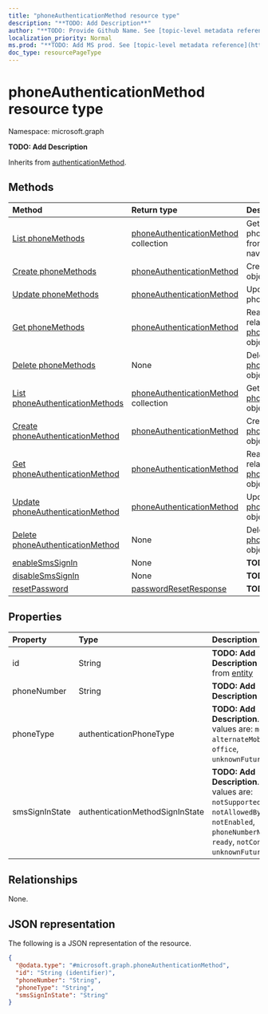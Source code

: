 ```yaml
---
title: "phoneAuthenticationMethod resource type"
description: "**TODO: Add Description**"
author: "**TODO: Provide Github Name. See [topic-level metadata reference](https://msgo.azurewebsites.net/add/document/guidelines/metadata.html#topic-level-metadata)**"
localization_priority: Normal
ms.prod: "**TODO: Add MS prod. See [topic-level metadata reference](https://msgo.azurewebsites.net/add/document/guidelines/metadata.html#topic-level-metadata)**"
doc_type: resourcePageType
---
```


# phoneAuthenticationMethod resource type

Namespace: microsoft.graph

**TODO: Add Description**


Inherits from [authenticationMethod](../resources/authenticationmethod.md).

## Methods
|Method|Return type|Description|
|:---|:---|:---|
|[List phoneMethods](../api/authentication-list-phonemethods.md)|[phoneAuthenticationMethod](../resources/phoneauthenticationmethod.md) collection|Get the phoneAuthenticationMethods from the phoneMethods navigation property.|
|[Create phoneMethods](../api/authentication-post-phonemethods.md)|[phoneAuthenticationMethod](../resources/phoneauthenticationmethod.md)|Create a new phoneMethods object.|
|[Update phoneMethods](../api/authentication-update-phonemethods.md)|[phoneAuthenticationMethod](../resources/phoneauthenticationmethod.md)|Update the properties of a phoneMethods object.|
|[Get phoneMethods](../api/authentication-get-phoneauthenticationmethod.md)|[phoneAuthenticationMethod](../resources/phoneauthenticationmethod.md)|Read the properties and relationships of a [phoneAuthenticationMethod](../resources/phoneauthenticationmethod.md) object.|
|[Delete phoneMethods](../api/authentication-delete-phonemethods.md)|None|Delete a [phoneAuthenticationMethod](../resources/phoneauthenticationmethod.md) object.|
|[List phoneAuthenticationMethods](../api/phoneauthenticationmethod-list.md)|[phoneAuthenticationMethod](../resources/phoneauthenticationmethod.md) collection|Get a list of the [phoneAuthenticationMethod](../resources/phoneauthenticationmethod.md) objects and their properties.|
|[Create phoneAuthenticationMethod](../api/phoneauthenticationmethod-create.md)|[phoneAuthenticationMethod](../resources/phoneauthenticationmethod.md)|Create a new [phoneAuthenticationMethod](../resources/phoneauthenticationmethod.md) object.|
|[Get phoneAuthenticationMethod](../api/phoneauthenticationmethod-get.md)|[phoneAuthenticationMethod](../resources/phoneauthenticationmethod.md)|Read the properties and relationships of a [phoneAuthenticationMethod](../resources/phoneauthenticationmethod.md) object.|
|[Update phoneAuthenticationMethod](../api/phoneauthenticationmethod-update.md)|[phoneAuthenticationMethod](../resources/phoneauthenticationmethod.md)|Update the properties of a [phoneAuthenticationMethod](../resources/phoneauthenticationmethod.md) object.|
|[Delete phoneAuthenticationMethod](../api/phoneauthenticationmethod-delete.md)|None|Deletes a [phoneAuthenticationMethod](../resources/phoneauthenticationmethod.md) object.|
|[enableSmsSignIn](../api/phoneauthenticationmethod-enablesmssignin.md)|None|**TODO: Add Description**|
|[disableSmsSignIn](../api/phoneauthenticationmethod-disablesmssignin.md)|None|**TODO: Add Description**|
|[resetPassword](../api/phoneauthenticationmethod-resetpassword.md)|[passwordResetResponse](../resources/passwordresetresponse.md)|**TODO: Add Description**|

## Properties
|Property|Type|Description|
|:---|:---|:---|
|id|String|**TODO: Add Description** Inherited from [entity](../resources/entity.md)|
|phoneNumber|String|**TODO: Add Description**|
|phoneType|authenticationPhoneType|**TODO: Add Description**. Possible values are: `mobile`, `alternateMobile`, `office`, `unknownFutureValue`.|
|smsSignInState|authenticationMethodSignInState|**TODO: Add Description**. Possible values are: `notSupported`, `notAllowedByPolicy`, `notEnabled`, `phoneNumberNotUnique`, `ready`, `notConfigured`, `unknownFutureValue`.|

## Relationships
None.

## JSON representation
The following is a JSON representation of the resource.
<!-- {
  "blockType": "resource",
  "keyProperty": "id",
  "@odata.type": "microsoft.graph.phoneAuthenticationMethod",
  "baseType": "microsoft.graph.authenticationMethod",
  "openType": false
}
-->
``` json
{
  "@odata.type": "#microsoft.graph.phoneAuthenticationMethod",
  "id": "String (identifier)",
  "phoneNumber": "String",
  "phoneType": "String",
  "smsSignInState": "String"
}
```


